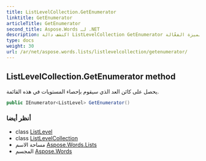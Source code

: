 ```yaml
---
title: ListLevelCollection.GetEnumerator
linktitle: GetEnumerator
articleTitle: GetEnumerator
second_title: Aspose.Words لـ .NET
description: اكتشف دالة ListLevelCollection GetEnumerator لترقيم مستويات قائمتك بكفاءة. حسّن مهاراتك البرمجية مع هذه الميزة الفعّالة!
type: docs
weight: 30
url: /ar/net/aspose.words.lists/listlevelcollection/getenumerator/
---
```

## ListLevelCollection.GetEnumerator method

يحصل على كائن العد الذي سيقوم بإحصاء المستويات في هذه القائمة.

```csharp
public IEnumerator<ListLevel> GetEnumerator()
```

### أنظر أيضا

* class [ListLevel](../../listlevel/)
* class [ListLevelCollection](../)
* مساحة الاسم [Aspose.Words.Lists](../../../aspose.words.lists/)
* المجسم [Aspose.Words](../../../)

